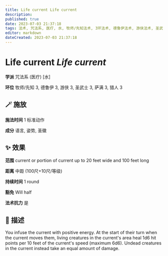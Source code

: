 ```yaml
---
title: Life current Life current
description: 
published: true
date: 2023-07-03 21:37:18
tags: 法术, 咒法系, 医疗, 水, 牧师/先知法术, 3环法术, 德鲁伊法术, 游侠法术, 圣武士法术, 萨满法术, 猎人法术
editor: markdown
dateCreated: 2023-07-03 21:37:18
---
```


# **Life current** *Life current*

**学派** 咒法系 (医疗) \[水\] 

**环位** 牧师/先知 3, 德鲁伊 3, 游侠 3, 圣武士 3, 萨满 3, 猎人 3

## 🪄 施放

**施法时间** 1 标准动作

**成分** 语言, 姿势, 圣徽

## ✨ 效果  

**范围** current or portion of current up to 20 feet wide and 100 feet long

**距离** 中距 (100尺+10尺/等级)  

**持续时间** 1 round 

**豁免** Will half

**法术抗力** 是

## 📖 描述

You infuse the current with positive energy. At the start of their turn when the current moves them, living creatures in the current's area heal 1d6 hit points per 10 feet of the current's speed (maximum 6d6). Undead creatures in the current instead take an equal amount of damage.
    